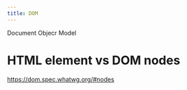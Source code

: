 ```yaml
---
title: DOM
---
```

Document Objecr Model



# HTML element vs DOM nodes
https://dom.spec.whatwg.org/#nodes